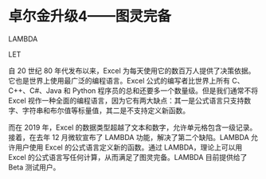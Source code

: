 # 卓尔金升级4——图灵完备

LAMBDA

LET

自 20 世纪 80 年代发布以来，Excel 为每天使用它的数百万人提供了决策依据。它也是世界上使用最广泛的编程语言。Excel 公式的编写者比世界上所有 C、C++、C#、Java 和 Python 程序员的总和还要多一个数量级。但是我们通常不将 Excel 视作一种全面的编程语言，因为它有两大缺点：其一是公式语言只支持数字、字符串和布尔值等标量值，其二是不支持定义新函数。

而在 2019 年，Excel 的数据类型超越了文本和数字，允许单元格包含一级记录。接着，在去年 12 月微软宣布了 LAMBDA 功能，解决了第二个缺陷。LAMBDA 允许用户使用 Excel 的公式语言定义新的函数。通过 LAMBDA，理论上可以用 Excel 的公式语言写任何计算，从而满足了图灵完备。LAMBDA 目前提供给了 Beta 测试用户。
